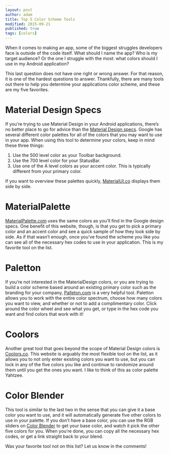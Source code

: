 ```yaml
---
layout: post
author: adam
title: Top 5 Color Scheme Tools
modified: 2015-09-21
published: true
tags: [colors]
---
```


When it comes to making an app, some of the biggest struggles developers face is outside of the code itself. What should I name the app? Who is my target audience? Or the one I struggle with the most: what colors should I use in my Android application?

This last question does not have one right or wrong answer. For that reason, it is one of the hardest questions to answer. Thankfully, there are many tools out there to help you determine your applications color scheme, and these are my five favorites.

<!--more-->

# Material Design Specs

If you’re trying to use Material Design in your Android applications, there’s no better place to go for advice than the [Material Design specs](https://www.google.com/design/spec/style/color.html#color-color-palette). Google has several different color palettes for all of the colors that you may want to use in your app. When using this tool to determine your colors, keep in mind these three things:

1. Use the 500 level color as your Toolbar background.
2. Use the 700 level color for your StatusBar.
3. Use one of the A level colors as your accent color. This is typically different from your primary color.

If you want to overview these palettes quickly, [MaterialUI.co](http://www.materialui.co/colors) displays them side by side.

# MaterialPalette

[MaterialPalette.com](http://www.materialpalette.com/) uses the same colors as you’ll find in the Google design specs. One benefit of this website, though, is that you get to pick a primary color and an accent color and see a quick sample of how they look side by side. As if that wasn’t enough, once you’ve found the scheme you like you can see all of the necessary hex codes to use in your application. This is my favorite tool on the list.

# Paletton

If you’re not interested in the MaterialDesign colors, or you are trying to build a color scheme based around an existing primary color such as the branding for your company, [Palleton.com](http://paletton.com/) is a very helpful tool. Paletton allows you to work with the entire color spectrum, choose how many colors you want to view, and whether or not to add a complimentary color. Click around the color wheel and see what you get, or type in the hex code you want and find colors that work with it!

# Coolors

Another great tool that goes beyond the scope of Material Design colors is [Coolors.co](https://coolors.co/). This website is arguably the most flexible tool on the list, as it allows you to not only enter existing colors you want to use, but you can lock in any of the five colors you like and continue to randomize around them until you get the ones you want. I like to think of this as color palette Yahtzee.

# Color Blender

This tool is similar to the last two in the sense that you can give it a base color you want to use, and it will automatically generate five other colors to use in your palette. If you don’t have a base color, you can use the RGB sliders on [Color Blender](http://www.colorblender.com/) to get your base color, and watch it pick the other five colors for you. When you’re done, you can copy all the necessary hex codes, or get a link straight back to your blend.

Was your favorite tool not on this list? Let us know in the comments!